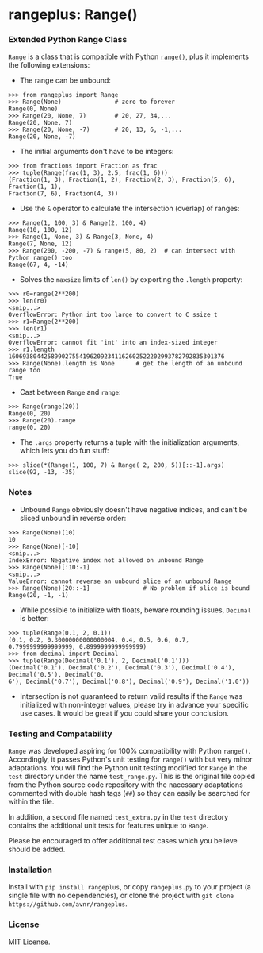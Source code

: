 # rangeplus: Range()

### Extended Python Range Class

`Range` is a class that is compatible with Python [`range()`](https://docs.python.org/3/library/functions.html#func-range),
plus it implements the following extensions:

- The range can be unbound:

```
>>> from rangeplus import Range
>>> Range(None)               # zero to forever
Range(0, None)
>>> Range(20, None, 7)        # 20, 27, 34,...
Range(20, None, 7)
>>> Range(20, None, -7)       # 20, 13, 6, -1,...
Range(20, None, -7)
```

- The initial arguments don't have to be integers:

```
>>> from fractions import Fraction as frac
>>> tuple(Range(frac(1, 3), 2.5, frac(1, 6)))
(Fraction(1, 3), Fraction(1, 2), Fraction(2, 3), Fraction(5, 6), Fraction(1, 1),
Fraction(7, 6), Fraction(4, 3))
```

- Use the `&` operator to calculate the intersection (overlap) of ranges:

```
>>> Range(1, 100, 3) & Range(2, 100, 4)
Range(10, 100, 12)
>>> Range(1, None, 3) & Range(3, None, 4)
Range(7, None, 12)
>>> Range(200, -200, -7) & range(5, 80, 2)  # can intersect with Python range() too
Range(67, 4, -14)
```

- Solves the `maxsize` limits of `len()` by exporting the `.length` property:

```
>>> r0=range(2**200)
>>> len(r0)
<snip...>
OverflowError: Python int too large to convert to C ssize_t
>>> r1=Range(2**200)
>>> len(r1)
<snip...>
OverflowError: cannot fit 'int' into an index-sized integer
>>> r1.length
1606938044258990275541962092341162602522202993782792835301376
>>> Range(None).length is None      # get the length of an unbound range too
True
```

- Cast between `Range` and `range`:

```
>>> Range(range(20))
Range(0, 20)
>>> Range(20).range
range(0, 20)
```

- The `.args` property returns a tuple with the initialization arguments, which lets you do fun stuff:

```
>>> slice(*(Range(1, 100, 7) & Range( 2, 200, 5))[::-1].args)
slice(92, -13, -35)
```

### Notes

- Unbound `Range` obviously doesn't have negative indices, and can't be sliced unbound in reverse
order:

```
>>> Range(None)[10]
10
>>> Range(None)[-10]
<snip...>
IndexError: Negative index not allowed on unbound Range
>>> Range(None)[:10:-1]
<snip...>
ValueError: cannot reverse an unbound slice of an unbound Range
>>> Range(None)[20::-1]               # No problem if slice is bound
Range(20, -1, -1)
```

- While possible to initialize with floats, beware rounding issues, `Decimal` is better:

```
>>> tuple(Range(0.1, 2, 0.1))
(0.1, 0.2, 0.30000000000000004, 0.4, 0.5, 0.6, 0.7, 0.7999999999999999, 0.8999999999999999)
>>> from decimal import Decimal
>>> tuple(Range(Decimal('0.1'), 2, Decimal('0.1')))
(Decimal('0.1'), Decimal('0.2'), Decimal('0.3'), Decimal('0.4'), Decimal('0.5'), Decimal('0.
6'), Decimal('0.7'), Decimal('0.8'), Decimal('0.9'), Decimal('1.0'))
```

- Intersection is not guaranteed to return valid results if the `Range` was initialized with
non-integer values, please try in advance your specific use cases. It would be great if you
could share your conclusion.

### Testing and Compatability

`Range` was developed aspiring for 100% compatibility with Python `range()`. Accordingly, it passes
Python's unit testing for `range()` with but very minor adaptations. You will find the Python unit
testing modified for `Range` in the `test` directory under the name `test_range.py`. This is the
original file copied from the Python source code repository with the nacessary adaptations commented
with double hash tags (`##`) so they can easily be searched for within the file.

In addition, a second file named `test_extra.py` in the `test` directory contains the additional
unit tests for features unique to `Range`.

Please be encouraged to offer additional test cases which you believe should be added.

### Installation

Install with `pip install rangeplus`, or copy `rangeplus.py` to your project (a single file with no
dependencies), or clone the project with `git clone https://github.com/avnr/rangeplus`.

### License

MIT License.
